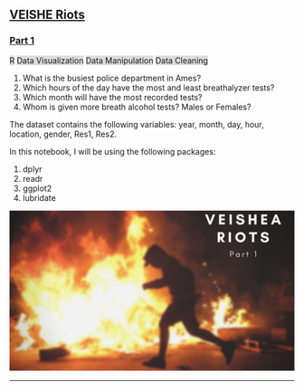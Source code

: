 ## [VEISHE Riots](https://github.com/AminAlAit/VEISHEA-riots-1)
### [Part 1](https://github.com/AminAlAit/VEISHEA-riots-1)
<span style="background-color: #DCDCDC">R</span> 
<span style="background-color: #DCDCDC">Data Visualization</span> 
<span style="background-color: #DCDCDC">Data Manipulation</span> 
<span style="background-color: #DCDCDC">Data Cleaning</span> 

1.    What is the busiest police department in Ames?
2.    Which hours of the day have the most and least breathalyzer tests? 
3.    Which month will have the most recorded tests?
4.    Whom is given more breath alcohol tests? Males or Females?

The dataset contains the following variables: year, month, day, hour, location, gender, Res1, Res2.

In this notebook, I will be using the following packages: 
1.    dplyr
2.    readr
3.    ggplot2
4.    lubridate

![](/images/veishea_riots.png)

________________________

